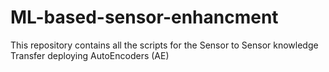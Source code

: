 # ML-based-sensor-enhancment
This repository contains all the scripts for the Sensor to Sensor knowledge Transfer deploying AutoEncoders (AE)
